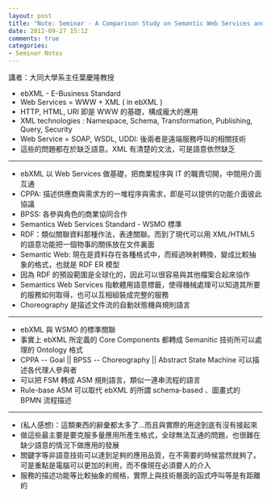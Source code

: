 ```yaml
---
layout: post
title: "Note: Seminar - A Comparison Study on Semantic Web Services and e-Business"
date: 2012-09-27 15:12
comments: true
categories: 
- Seminar Notes
---
```


講者：大同大學系主任葉慶隆教授

* ebXML - E-Business Standard 
* Web Services = WWW + XML ( in ebXML )
* HTTP, HTML, URI 即是 WWW 的基礎，構成龐大的應用
* XML technologies : Namespace, Schema, Transformation, Publishing, Query, Security
* Web Service = SOAP, WSDL, UDDI: 後兩者是遠端服務呼叫的相關技術
* 這些的問題都在於缺乏語意。XML 有清楚的文法，可是語意依然缺乏

---
* ebXML 以 Web Services 做基礎，把商業程序與 IT 的職責切開，中間用介面互通
* CPPA: 描述供應商與需求方的一堆程序與需求，即是可以提供的功能介面彼此協議
* BPSS: 各參與角色的商業協同合作
* Semantics Web Services Standard - WSMO 標準
* RDF：類似關聯資料那種作法，表達關聯。而到了現代可以用 XML/HTML5 的語意功能把一個物事的關係放在文件裏面
* Semantic Web: 現在是資料存在各種格式中，而經過映射轉換，變成比較抽象的格式，也就是 RDF ER 模型
* 因為 RDF 的預設範圍是全球化的，因此可以很容易與其他檔案合起來協作
* Semantics Web Services 指軟體用語意標籤，使得機械處理可以知道其所要的服務如何取得，也可以互相組裝成完整的服務
* Choreography 是描述文件流的自動狀態機與規則語言

---
* ebXML 與 WSMO 的標準關聯
* 事實上 ebXML 所定義的 Core Components 都轉成 Semanitic 技術所可以處理的 Ontology 格式
* CPPA -- Goal || BPSS -- Choreography || Abstract State Machine 可以描述各代理人參與者 
* 可以把 FSM 轉成 ASM 規則語言，類似一連串流程的語言
* Rule-base ASM 可以取代 ebXML 的所謂 schema-based 、圖畫式的 BPMN 流程描述

---
* (私人感想)：這類東西的辭彙都太多了...而且與實際的用途到底有沒有接起來 
* 做這些最主要是要克服多量應用所產生格式，全球無法互通的問題，也很難在缺少語意的情況下做應用的發展
* 關鍵字等非語意技術可以達到足夠的應用品質，在不需要的時候當然就夠了。可是重點是電腦可以更加的利用，而不像現在必須要人的介入 
* 服務的描述功能等比較抽象的規格，實際上與技術層面的函式呼叫等是有距離的


